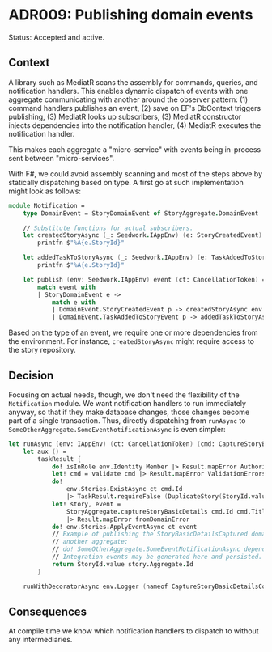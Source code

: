 # ADR009: Publishing domain events

Status: Accepted and active.

## Context

A library such as MediatR scans the assembly for commands, queries, and
notification handlers. This enables dynamic dispatch of events with one
aggregate communicating with another around the observer pattern: (1) command
handlers publishes an event, (2) save on EF's DbContext triggers publishing, (3)
MediatR looks up subscribers, (3) MediatR constructor injects dependencies into
the notification handler, (4) MediatR executes the notification handler.

This makes each aggregate a "micro-service" with events being in-process sent
between "micro-services".

With F#, we could avoid assembly scanning and most of the steps above by
statically dispatching based on type. A first go at such implementation might
look as follows:

```fsharp
module Notification =
    type DomainEvent = StoryDomainEvent of StoryAggregate.DomainEvent

    // Substitute functions for actual subscribers.
    let createdStoryAsync (_: Seedwork.IAppEnv) (e: StoryCreatedEvent) (_: CancellationToken) =
        printfn $"%A{e.StoryId}"

    let addedTaskToStoryAsync (_: Seedwork.IAppEnv) (e: TaskAddedToStoryEvent) (_: CancellationToken) =
        printfn $"%A{e.StoryId}"

    let publish (env: Seedwork.IAppEnv) event (ct: CancellationToken) =
        match event with
        | StoryDomainEvent e ->
            match e with
            | DomainEvent.StoryCreatedEvent p -> createdStoryAsync env p ct
            | DomainEvent.TaskAddedToStoryEvent p -> addedTaskToStoryAsync env p ct
```

Based on the type of an event, we require one or more dependencies from the
environment. For instance, `createdStoryAsync` might require access to the story
repository.

## Decision

Focusing on actual needs, though, we don't need the flexibility of the
`Notification` module. We want notification handlers to run immediately anyway,
so that if they make database changes, those changes become part of a single
transaction. Thus, directly dispatching from `runAsync` to
`SomeOtherAggregate.SomeEventNotificationAsync` is even simpler:

```fsharp
let runAsync (env: IAppEnv) (ct: CancellationToken) (cmd: CaptureStoryBasicDetailsCommand) : TaskResult<Guid, CaptureStoryBasicDetailsError> =
    let aux () =
        taskResult {
            do! isInRole env.Identity Member |> Result.mapError AuthorizationError
            let! cmd = validate cmd |> Result.mapError ValidationErrors
            do!
                env.Stories.ExistAsync ct cmd.Id
                |> TaskResult.requireFalse (DuplicateStory(StoryId.value cmd.Id))
            let! story, event =
                StoryAggregate.captureStoryBasicDetails cmd.Id cmd.Title cmd.Description [] (env.Clock.CurrentUtc()) None
                |> Result.mapError fromDomainError
            do! env.Stories.ApplyEventAsync ct event
            // Example of publishing the StoryBasicDetailsCaptured domain event to
            // another aggregate:
            // do! SomeOtherAggregate.SomeEventNotificationAsync dependencies ct event
            // Integration events may be generated here and persisted.
            return StoryId.value story.Aggregate.Id
        }

    runWithDecoratorAsync env.Logger (nameof CaptureStoryBasicDetailsCommand) cmd aux
```

## Consequences

At compile time we know which notification handlers to dispatch to without any
intermediaries.